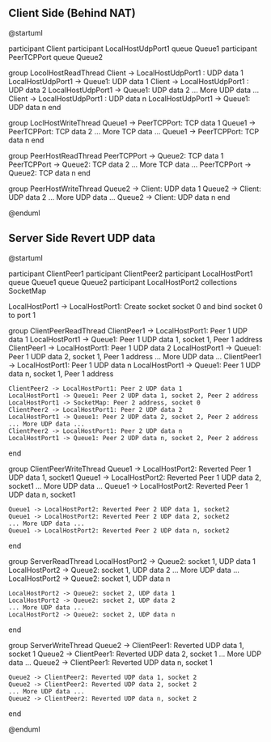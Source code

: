 ## Client Side (Behind NAT)

@startuml

participant Client 
participant LocalHostUdpPort1
queue Queue1
participant PeerTCPPort
queue Queue2

group LocolHostReadThread
    Client -> LocalHostUdpPort1 : UDP data 1
    LocalHostUdpPort1 -> Queue1: UDP data 1
    Client -> LocalHostUdpPort1 : UDP data 2
    LocalHostUdpPort1 -> Queue1: UDP data 2
    ... More UDP data ...
    Client -> LocalHostUdpPort1 : UDP data n
    LocalHostUdpPort1 -> Queue1: UDP data n
end

group LoclHostWriteThread
    Queue1 -> PeerTCPPort: TCP data 1
    Queue1 -> PeerTCPPort: TCP data 2
    ... More TCP data ...
    Queue1 -> PeerTCPPort: TCP data n
end

group PeerHostReadThread
    PeerTCPPort -> Queue2: TCP data 1
    PeerTCPPort -> Queue2: TCP data 2
    ... More TCP data ...
    PeerTCPPort -> Queue2: TCP data n
end


group PeerHostWriteThread
    Queue2 -> Client: UDP data 1
    Queue2 -> Client: UDP data 2
    ... More UDP data ...
    Queue2 -> Client: UDP data n
end

@enduml


## Server Side Revert UDP data

@startuml

participant ClientPeer1
participant ClientPeer2
participant LocalHostPort1
queue Queue1
queue Queue2
participant LocalHostPort2
collections SocketMap

LocalHostPort1 -> LocalHostPort1: Create socket socket 0 and bind socket 0 to port 1

group ClientPeerReadThread
    ClientPeer1 -> LocalHostPort1: Peer 1 UDP data 1
    LocalHostPort1 -> Queue1: Peer 1 UDP data 1, socket 1, Peer 1 address
    ClientPeer1 -> LocalHostPort1: Peer 1 UDP data 2
    LocalHostPort1 -> Queue1: Peer 1 UDP data 2, socket 1, Peer 1 address
    ... More UDP data ...
    ClientPeer1 -> LocalHostPort1: Peer 1 UDP data n
    LocalHostPort1 -> Queue1: Peer 1 UDP data n, socket 1, Peer 1 address

    ClientPeer2 -> LocalHostPort1: Peer 2 UDP data 1
    LocalHostPort1 -> Queue1: Peer 2 UDP data 1, socket 2, Peer 2 address
    LocalHostPort1 -> SocketMap: Peer 2 address, socket 0
    ClientPeer2 -> LocalHostPort1: Peer 2 UDP data 2
    LocalHostPort1 -> Queue1: Peer 2 UDP data 2, socket 2, Peer 2 address
    ... More UDP data ...
    ClientPeer2 -> LocalHostPort1: Peer 2 UDP data n
    LocalHostPort1 -> Queue1: Peer 2 UDP data n, socket 2, Peer 2 address

end

group ClientPeerWriteThread
    Queue1 -> LocalHostPort2: Reverted Peer 1 UDP data 1, socket1
    Queue1 -> LocalHostPort2: Reverted Peer 1 UDP data 2, socket1
    ... More UDP data ...
    Queue1 -> LocalHostPort2: Reverted Peer 1 UDP data n, socket1

    Queue1 -> LocalHostPort2: Reverted Peer 2 UDP data 1, socket2
    Queue1 -> LocalHostPort2: Reverted Peer 2 UDP data 2, socket2
    ... More UDP data ...
    Queue1 -> LocalHostPort2: Reverted Peer 2 UDP data n, socket2
end

group ServerReadThread
    LocalHostPort2 -> Queue2: socket 1, UDP data 1
    LocalHostPort2 -> Queue2: socket 1, UDP data 2
    ... More UDP data ...
    LocalHostPort2 -> Queue2: socket 1, UDP data n

    LocalHostPort2 -> Queue2: socket 2, UDP data 1
    LocalHostPort2 -> Queue2: socket 2, UDP data 2
    ... More UDP data ...
    LocalHostPort2 -> Queue2: socket 2, UDP data n
end

group ServerWriteThread
    Queue2 -> ClientPeer1: Reverted UDP data 1, socket 1
    Queue2 -> ClientPeer1: Reverted UDP data 2, socket 1
    ... More UDP data ...
    Queue2 -> ClientPeer1: Reverted UDP data n, socket 1

    Queue2 -> ClientPeer2: Reverted UDP data 1, socket 2
    Queue2 -> ClientPeer2: Reverted UDP data 2, socket 2
    ... More UDP data ...
    Queue2 -> ClientPeer2: Reverted UDP data n, socket 2
end



@enduml
